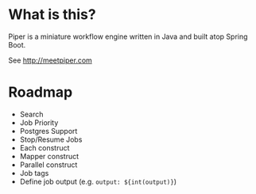 # What is this?

Piper is a miniature workflow engine written in Java and built atop Spring Boot. 

See http://meetpiper.com

# Roadmap

- Search
- Job Priority
- Postgres Support
- Stop/Resume Jobs
- Each construct
- Mapper construct
- Parallel construct
- Job tags
- Define job output (e.g. `output: ${int(output)}`)
